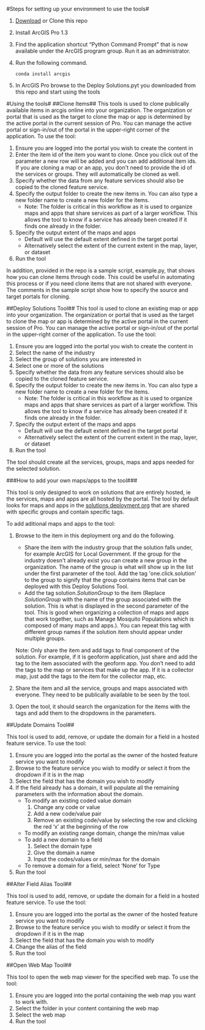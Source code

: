 #Steps for setting up your environment to use the tools#
1. [Download](https://github.com/chris-fox/scripts-tools/archive/master.zip) or Clone this repo
2. Install ArcGIS Pro 1.3
3. Find the application shortcut “Python Command Prompt” that is now available under the ArcGIS program group. Run it as an administrator.
4. Run the following command.
   
    ```
    conda install arcgis
    ```
5. In ArcGIS Pro browse to the Deploy Solutions.pyt you downloaded from this repo and start using the tools

#Using the tools#
##Clone Items##
This tools is used to clone publically available items in arcgis online into your organization. The organization or portal that is used as the target to clone the map or app is determined by the active portal in the current session of Pro. You can manage the active portal or sign-in/out of the portal in the upper-right corner of the application. To use the tool:

1. Ensure you are logged into the portal you wish to create the content in
2. Enter the item id of the item you want to clone. Once you click out of the parameter a new row will be added and you can add additional item ids. If you are cloning a map or an app, you don't need to provide the id of the services or groups. They will automatically be cloned as well.
3. Specify whether the data from any feature services should also be copied to the cloned feature service. 
4. Specify the output folder to create the new items in. You can also type a new folder name to create a new folder for the items.
    - Note: The folder is critical in this workflow as it is used to organize maps and apps that share services as part of a larger workflow. This allows the tool to know if a service has already been created if it finds one already in the folder.
5. Specify the output extent of the maps and apps
    - Default will use the default extent defined in the target portal
    - Alternatively select the extent of the current extent in the map, layer, or dataset
6. Run the tool

In addition, provided in the repo is a sample script, example.py, that shows how you can clone items through code. This could be useful in automating this process or if you need clone items that are not shared with everyone. The comments in the sample script show how to specify the source and target portals for cloning.

##Deploy Solutions Tool##
This tool is used to clone an existing map or app into your organization. The organization or portal that is used as the target to clone the map or app is determined by the active portal in the current session of Pro. You can manage the active portal or sign-in/out of the portal in the upper-right corner of the application. To use the tool:

1. Ensure you are logged into the portal you wish to create the content in
2. Select the name of the industry
2. Select the group of solutions you are interested in
3. Select one or more of the solutions
4. Specify whether the data from any feature services should also be copied to the cloned feature service. 
5. Specify the output folder to create the new items in. You can also type a new folder name to create a new folder for the items.
    - Note: The folder is critical in this workflow as it is used to organize maps and apps that share services as part of a larger workflow. This allows the tool to know if a service has already been created if it finds one already in the folder.
6. Specify the output extent of the maps and apps
    - Default will use the default extent defined in the target portal
    - Alternatively select the extent of the current extent in the map, layer, or dataset
7. Run the tool

The tool should create all the services, groups, maps and apps needed for the selected solution.

###How to add your own maps/apps to the tool###

This tool is only designed to work on solutions that are entirely hosted, ie the services, maps and apps are all hosted by the portal. The tool by default looks for maps and apps in the [solutions deployment org](#http://arcgissolutionsdeploymentdev.maps.arcgis.com/) that are shared with specific groups and contain specific tags.

To add aditional maps and apps to the tool:

1. Browse to the item in this deployment org and do the following. 
    - Share the item with the industry group that the solution falls under, for example ArcGIS for Local Government. If the group for the industry doesn't already exist you can create a new group in the organization. The name of the group is what will show up in the list under the first parameter of the tool. Add the tag 'one.click.solution' to the group to signify that the group contains items that can be deployed with this Deploy Solutions Tool.
    - Add the tag solution.*SolutionGroup* to the item (Replace *SolutionGroup* with the name of the group associated with the solution. This is what is displayed in the second parameter of the tool. This is good when organizing a collection of maps and apps that work together, such as Manage Mosquito Populations which is composed of many maps and apps.). You can repeat this tag with different group names if the solution item should appear under multiple groups.

    Note: Only share the item and add tags to final component of the solution. For example, if it is geoform application, just share and add the tag to the item associated with the geoform app. You don’t need to add the tags to the map or services that make up the app. If it is a collector map, just add the tags to the item for the collector map, etc.
    
2. Share the item and all the service, groups and maps associated with everyone. They need to be publically available to be seen by the tool.
3. Open the tool, it should search the organization for the items with the tags and add them to the dropdowns in the parameters.

##Update Domains Tool##

This tool is used to add, remove, or update the domain for a field in a hosted feature service. To use the tool:

1. Ensure you are logged into the portal as the owner of the hosted feature service you want to modify
2. Browse to the feature service you wish to modify or select it from the dropdown if it is in the map
3. Select the field that has the domain you wish to modify
4. If the field already has a domain, it will populate all the remaining parameters with the information about the domain.
    - To modify an existing coded value domain
        1. Change any code or value
        2. Add a new code/value pair
        3. Remove an existing code/value by selecting the row and clicking the red ‘x’ at the beginning of the row
    - To modify an existing range domain, change the min/max value
    - To add a new domain to a field
        1. Select the domain type
        2. Give the domain a name
        3. Input the codes/values or min/max for the domain
    - To remove a domain for a field, select ‘None’ for Type
5. Run the tool

##Alter Field Alias Tool##

This tool is used to add, remove, or update the domain for a field in a hosted feature service. To use the tool:

1. Ensure you are logged into the portal as the owner of the hosted feature service you want to modify
2. Browse to the feature service you wish to modify or select it from the dropdown if it is in the map
3. Select the field that has the domain you wish to modify
4. Change the alias of the field
5. Run the tool

##Open Web Map Tool##

This tool to open the web map viewer for the specified web map. To use the tool:

1. Ensure you are logged into the portal containing the web map you want to work with.
2. Select the folder in your content containing the web map
3. Select the web map
4. Run the tool
